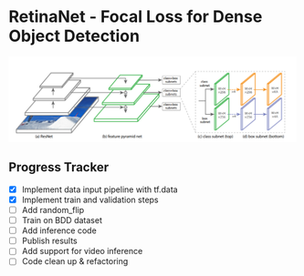 # RetinaNet - Focal Loss for Dense Object Detection
![architecture](architecture.png)

## Progress Tracker
 - [x] Implement data input pipeline with tf.data
 - [x] Implement train and validation steps
 - [ ] Add random_flip
 - [ ] Train on BDD dataset
 - [ ] Add inference code
 - [ ] Publish results
 - [ ] Add support for video inference
 - [ ] Code clean up & refactoring
